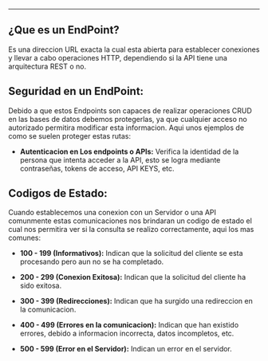 
---
## ¿Que es un EndPoint?
Es una direccion URL exacta la cual esta abierta para establecer conexiones y llevar a cabo operaciones HTTP, dependiendo si la API tiene una arquitectura REST o no. 

## Seguridad en un EndPoint:
Debido a que estos Endpoints son capaces de realizar operaciones CRUD en las bases de datos debemos protegerlas, ya que cualquier acceso no autorizado permitira modificar esta informacion. Aqui unos ejemplos de como se suelen proteger estas rutas: 

- **Autenticacion en Los endpoints o APIs:**
	 Verifica la identidad de la persona que intenta acceder a la API, esto se logra mediante contraseñas, tokens de acceso, API KEYS, etc.
	 

## Codigos de Estado:
Cuando establecemos una conexion con un Servidor o una API comunmente estas comunicaciones nos brindaran un codigo de estado el cual nos permitira ver si la consulta se realizo correctamente, aqui los mas comunes:

- **100 - 199 (Informativos):**
	 Indican que la solicitud del cliente se esta procesando pero aun no se ha completado.
	 
- **200 - 299 (Conexion Exitosa):**
	 Indican que la solicitud del cliente ha sido exitosa.
	 
- **300 - 399 (Redirecciones):**
	 Indican que ha surgido una redireccion en la comunicacion.
	 
- **400 - 499 (Errores en la comunicacion):**
	 Indican que han existido errores, debido a informacion incorrecta, datos incompletos, etc. 
	
- **500 - 599 (Error en el Servidor):**
	 Indican un error en el servidor.



